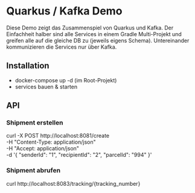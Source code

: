 # Quarkus / Kafka Demo

Diese Demo zeigt das Zusammenspiel von Quarkus und Kafka.
Der Einfachheit halber sind alle Services in einem Gradle Multi-Projekt und greifen alle auf die gleiche DB zu (jeweils eigens Schema).
Untereinander kommunizieren die Services nur über Kafka.


## Installation
- docker-compose up -d (im Root-Projekt)
- services bauen & starten

## API
### Shipment erstellen
curl -X POST http://localhost:8081/create \
-H "Content-Type: application/json" \
-H "Accept: application/json" \
-d '{
"senderId": "1",
"recipientId": "2",
"parcelId": "994"
}'

### Shipment abrufen
curl http://localhost:8083/tracking/{tracking_number}
